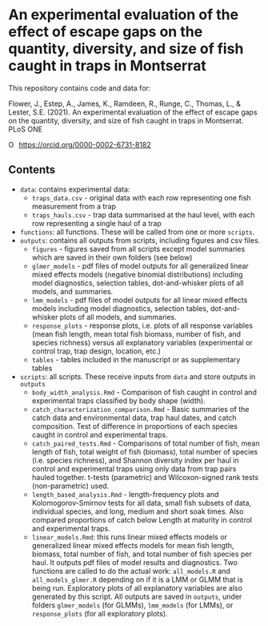 # An experimental evaluation of the effect of escape gaps on the quantity, diversity, and size of fish caught in traps in Montserrat
This repository contains code and data for:

Flower, J., Estep, A., James, K., Ramdeen, R., Runge, C., Thomas, L., & Lester, S.E. (2021). An experimental evaluation of the effect of escape gaps on the quantity, diversity, and size of fish caught in traps in Montserrat. PLoS ONE


<div itemscope itemtype="https://schema.org/Person"><a itemprop="sameAs" content="https://orcid.org/0000-0002-6731-8182" href="https://orcid.org/0000-0002-6731-8182" target="orcid.widget" rel="me noopener noreferrer" style="vertical-align:top;"><img src="https://orcid.org/sites/default/files/images/orcid_16x16.png" style="width:1em;margin-right:.5em;" alt="ORCID iD icon">https://orcid.org/0000-0002-6731-8182</a></div>

## Contents
- `data`: contains experimental data:
  * `traps_data.csv` - original data with each row representing one fish measurement from a trap
  * `traps_hauls.csv` - trap data summarised at the haul level, with each row representing a single haul of a trap
- `functions`: all functions. These will be called from one or more `scripts`.
- `outputs`: contains all outputs from scripts, including figures and csv files.
  * `figures` - figures saved from all scripts except model summaries which are saved in their own folders (see below)
  * `glmer_models` - pdf files of model outputs for all generalized linear mixed effects models (negative binomial distributions) including model diagnostics, selection tables, dot-and-whisker plots of all models, and summaries.
  * `lmm_models` - pdf files of model outputs for all linear mixed effects models including model diagnostics, selection tables, dot-and-whisker plots of all models, and summaries.
  * `response_plots` - response plots, i.e. plots of all response variables (mean fish length, mean total fish biomass, number of fish, and species richness) versus all explanatory variables (experimental or control trap, trap design, location, etc.)
  * `tables` - tables included in the manuscript or as supplementary tables
- `scripts`: all scripts. These receive inputs from `data` and store outputs in `outputs`
  * `body_width_analysis.Rmd` - Comparison of fish caught in control and experimental traps classified by body shape (width). 
  * `catch_characterization_comparison.Rmd` - Basic summaries of the catch data and environmental data, trap haul dates, and catch composition. Test of difference in proportions of each species caught in control and experimental traps.
  * `catch_paired_tests.Rmd` - Comparisons of total number of fish, mean length of fish, total weight of fish (biomass), total number of species (i.e. species richness), and Shannon diversity index per haul in control and experimental traps using only data from trap pairs hauled together. t-tests (parametric) and Wilcoxon-signed rank tests (non-parametric) used.
  * `length_based_analysis.Rmd` - length-frequency plots and Kolomogorov-Smirnov tests for all data, small fish subsets of data, individual species, and long, medium and short soak times. Also compared proportions of catch below Length at maturity in control and experimental traps.
  * `linear_models.Rmd`: this runs linear mixed effects models or generalized linear mixed effects models for mean fish length, biomass, total number of fish, and total number of fish species per haul. It outputs pdf files of model results and diagnostics. Two functions are called to do the actual work: `all_models.R` and `all_models_glmer.R` depending on if it is a LMM or GLMM that is being run. Exploratory plots of all explanatory variables are also generated by this script. All outputs are saved in `outputs`, under folders `glmer_models` (for GLMMs), `lmm_models` (for LMMs), or `response_plots` (for all exploratory plots).



